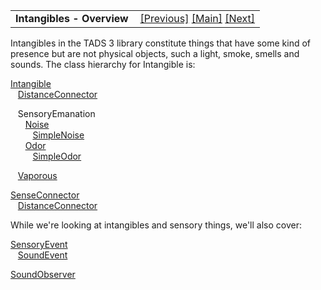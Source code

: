 <table width="100%" data-border="0" data-cellspacing="0"
data-cellpadding="3" data-bgcolor="#C0C0C0">
<colgroup>
<col style="width: 50%" />
<col style="width: 50%" />
</colgroup>
<tbody>
<tr>
<td style="text-align: left;"><strong>Intangibles - Overview<br />
</strong></td>
<td style="text-align: right;"><a
href="pushtravelbarrier.htm">[Previous]</a> <a
href="generalintroduction.htm">[Main]</a> <a
href="intangible.htm">[Next]</a></td>
</tr>
</tbody>
</table>

  
Intangibles in the TADS 3 library constitute things that have some kind
of presence but are not physical objects, such a light, smoke, smells
and sounds. The class hierarchy for Intangible is:  
  
[Intangible](intangible.htm)  
   [DistanceConnector](distanceconnector.htm)  
  
   SensoryEmanation  
      [Noise](noise.htm)  
         [SimpleNoise](simplenoise.htm)  
      [Odor](odor.htm)  
         [SimpleOdor](simpleodor.htm)  
  
   [Vaporous](vaporous.htm)  
  
[SenseConnector](senseconnector.htm)  
   [DistanceConnector](distanceconnector.htm)  
  
While we're looking at intangibles and sensory things, we'll also cover:  
  
[SensoryEvent](sensoryevent.htm)  
   [SoundEvent](sensoryevent.htm)  
  
[SoundObserver](sensoryevent.htm)  
  
  
